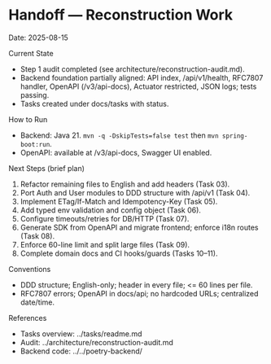 <!--
File: handoff.md
Purpose: Handoff notes for the next agent to continue reconstruction work.
All Rights Reserved. Arodi Emmanuel
-->

# Handoff — Reconstruction Work

Date: 2025-08-15

Current State

- Step 1 audit completed (see architecture/reconstruction-audit.md).
- Backend foundation partially aligned: API index, /api/v1/health, RFC7807
  handler, OpenAPI (/v3/api-docs), Actuator restricted, JSON logs; tests
  passing.
- Tasks created under docs/tasks with status.

How to Run

- Backend: Java 21. `mvn -q -DskipTests=false test` then `mvn spring-boot:run`.
- OpenAPI: available at /v3/api-docs, Swagger UI enabled.

Next Steps (brief plan)

1. Refactor remaining files to English and add headers (Task 03).
2. Port Auth and User modules to DDD structure with /api/v1 (Task 04).
3. Implement ETag/If-Match and Idempotency-Key (Task 05).
4. Add typed env validation and config object (Task 06).
5. Configure timeouts/retries for DB/HTTP (Task 07).
6. Generate SDK from OpenAPI and migrate frontend; enforce i18n routes (Task
   08).
7. Enforce 60-line limit and split large files (Task 09).
8. Complete domain docs and CI hooks/guards (Tasks 10–11).

Conventions

- DDD structure; English-only; header in every file; <= 60 lines per file.
- RFC7807 errors; OpenAPI in docs/api; no hardcoded URLs; centralized date/time.

References

- Tasks overview: ../tasks/readme.md
- Audit: ../architecture/reconstruction-audit.md
- Backend code: ../../poetry-backend/
